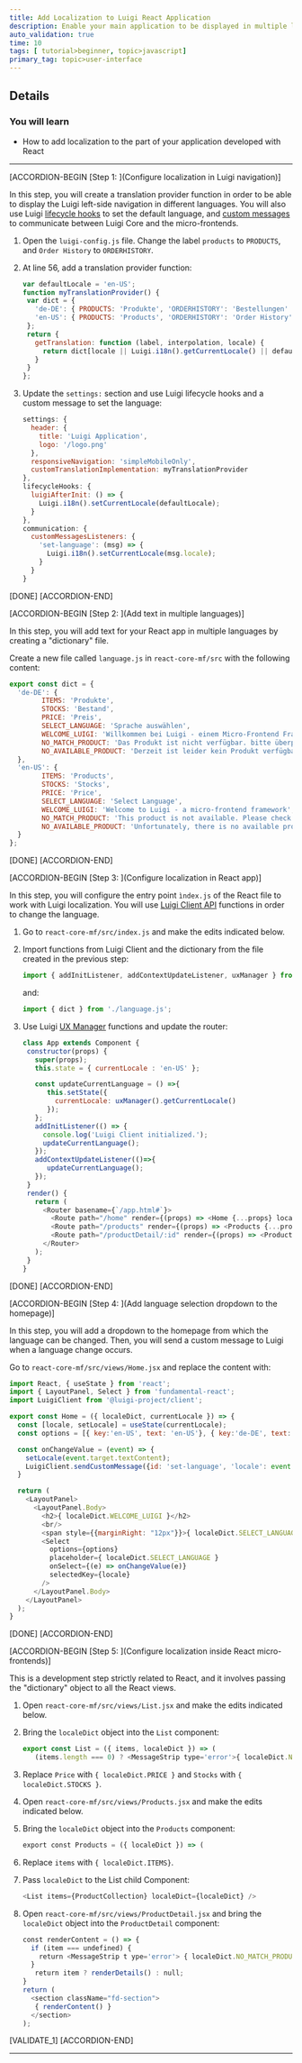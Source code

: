 ```yaml
---
title: Add Localization to Luigi React Application
description: Enable your main application to be displayed in multiple languages using the Luigi localization features.
auto_validation: true
time: 10
tags: [ tutorial>beginner, topic>javascript]
primary_tag: topic>user-interface
---
```


## Details
### You will learn
  - How to add localization to the part of your application developed with React

---


[ACCORDION-BEGIN [Step 1: ](Configure localization in Luigi navigation)]

 In this step, you will create a translation provider function in order to be able to display the Luigi left-side navigation in different languages. You will also use Luigi [lifecycle hooks](https://docs.luigi-project.io/docs/lifecycle-hooks) to set the default language, and [custom messages](https://docs.luigi-project.io/docs/communication) to communicate between Luigi Core and the micro-frontends.

1. Open the `luigi-config.js` file. Change the label `products` to `PRODUCTS`, and `Order History` to `ORDERHISTORY`.

2. At line 56, add a translation provider function:

    ```JavaScript
    var defaultLocale = 'en-US';
    function myTranslationProvider() {
     var dict = {
       'de-DE': { PRODUCTS: 'Produkte', 'ORDERHISTORY': 'Bestellungen' },
       'en-US': { PRODUCTS: 'Products', 'ORDERHISTORY': 'Order History' }
     };
     return {
       getTranslation: function (label, interpolation, locale) {
         return dict[locale || Luigi.i18n().getCurrentLocale() || defaultLocale][label] || label;
       }
     }
    };
    ```

3. Update the `settings:` section and use Luigi lifecycle hooks and a custom message to set the language:

    ```JavaScript
    settings: {
      header: {
        title: 'Luigi Application',
        logo: '/logo.png'
      },
      responsiveNavigation: 'simpleMobileOnly',
      customTranslationImplementation: myTranslationProvider
    },
    lifecycleHooks: {
      luigiAfterInit: () => {
        Luigi.i18n().setCurrentLocale(defaultLocale);
      }
    },
    communication: {
      customMessagesListeners: {
        'set-language': (msg) => {
          Luigi.i18n().setCurrentLocale(msg.locale);
        }
      }
    }
    ```

[DONE]
[ACCORDION-END]

[ACCORDION-BEGIN [Step 2: ](Add text in multiple languages)]

In this step, you will add text for your React app in multiple languages by creating a "dictionary" file.

Create a new file called `language.js` in `react-core-mf/src` with the following content:

```JavaScript
export const dict = {
  'de-DE': {
        ITEMS: 'Produkte',
        STOCKS: 'Bestand',
        PRICE: 'Preis',
        SELECT_LANGUAGE: 'Sprache auswählen',
        WELCOME_LUIGI: 'Willkommen bei Luigi - einem Micro-Frontend Framework',
        NO_MATCH_PRODUCT: 'Das Produkt ist nicht verfügbar. bitte überprüfen Sie es erneut.',
        NO_AVAILABLE_PRODUCT: 'Derzeit ist leider kein Produkt verfügbar.'
  },
  'en-US': {
        ITEMS: 'Products',
        STOCKS: 'Stocks',
        PRICE: 'Price',
        SELECT_LANGUAGE: 'Select Language',
        WELCOME_LUIGI: 'Welcome to Luigi - a micro-frontend framework',
        NO_MATCH_PRODUCT: 'This product is not available. Please check again.',
        NO_AVAILABLE_PRODUCT: 'Unfortunately, there is no available product at this moment.'
  }
};
```

[DONE]
[ACCORDION-END]

[ACCORDION-BEGIN [Step 3: ](Configure localization in React app)]

In this step, you will configure the entry point `ìndex.js` of the React file to work with Luigi localization. You will use [Luigi Client API](https://docs.luigi-project.io/docs/luigi-client-api) functions in order to change the language.

1. Go to `react-core-mf/src/index.js` and make the edits indicated below.

2. Import functions from Luigi Client and the dictionary from the file created in the previous step:

    ```JavaScript
    import { addInitListener, addContextUpdateListener, uxManager } from '@luigi-project/client';
    ```

    and:

    ```JavaScript
    import { dict } from './language.js';
    ```

3. Use Luigi [UX Manager](https://docs.luigi-project.io/docs/luigi-client-api?section=uxmanager) functions and update the router:

    ```JavaScript
    class App extends Component {
     constructor(props) {
       super(props);
       this.state = { currentLocale : 'en-US' };

       const updateCurrentLanguage = () =>{
          this.setState({
            currentLocale: uxManager().getCurrentLocale()
          });
       };
       addInitListener(() => {
         console.log('Luigi Client initialized.');
         updateCurrentLanguage();
       });
       addContextUpdateListener(()=>{
          updateCurrentLanguage();
       });
     }
     render() {
       return (
         <Router basename={`/app.html#`}>
           <Route path="/home" render={(props) => <Home {...props} localeDict={dict[this.state.currentLocale]} currentLocale={this.state.currentLocale} />} />
           <Route path="/products" render={(props) => <Products {...props} localeDict={dict[this.state.currentLocale]} />} />
           <Route path="/productDetail/:id" render={(props) => <ProductDetail {...props} localeDict={dict[this.state.currentLocale]} />} />
         </Router>
       );
     }
    }
    ```

[DONE]
[ACCORDION-END]

[ACCORDION-BEGIN [Step 4: ](Add language selection dropdown to the homepage)]

In this step, you will add a dropdown to the homepage from which the language can be changed. Then, you will send a custom message to Luigi when a language change occurs.

Go to `react-core-mf/src/views/Home.jsx` and replace the content with:

```JavaScript
import React, { useState } from 'react';
import { LayoutPanel, Select } from 'fundamental-react';
import LuigiClient from '@luigi-project/client';

export const Home = ({ localeDict, currentLocale }) => {
  const [locale, setLocale] = useState(currentLocale);
  const options = [{ key:'en-US', text: 'en-US'}, { key:'de-DE', text: 'de-DE'}];

  const onChangeValue = (event) => {
    setLocale(event.target.textContent);
    LuigiClient.sendCustomMessage({id: 'set-language', 'locale': event.target.textContent})
  }

  return (
    <LayoutPanel>
      <LayoutPanel.Body>
        <h2>{ localeDict.WELCOME_LUIGI }</h2>
        <br/>
        <span style={{marginRight: "12px"}}>{ localeDict.SELECT_LANGUAGE }</span>
        <Select
          options={options}
          placeholder={ localeDict.SELECT_LANGUAGE }
          onSelect={(e) => onChangeValue(e)}
          selectedKey={locale}
        />
      </LayoutPanel.Body>
    </LayoutPanel>
  );
}
```

[DONE]
[ACCORDION-END]

[ACCORDION-BEGIN [Step 5: ](Configure localization inside React micro-frontends)]

This is a development step strictly related to React, and it involves passing the "dictionary" object to all the React views.

1. Open `react-core-mf/src/views/List.jsx` and make the edits indicated below.

2. Bring the `localeDict` object into the `List` component:

    ```JavaScript
    export const List = ({ items, localeDict }) => (
       (items.length === 0) ? <MessageStrip type='error'>{ localeDict.NO_AVAILABLE_PRODUCT }</MessageStrip>
    ```

3. Replace `Price` with `{ localeDict.PRICE }` and `Stocks` with `{ localeDict.STOCKS }`.

4. Open `react-core-mf/src/views/Products.jsx` and make the edits indicated below.

5. Bring the `localeDict` object into the `Products` component:

    ```JavaScript
    export​ ​const​ ​Products​ = ({ ​localeDict​ }) ​=>​ (
    ```

6. Replace `items` with `{ localeDict.ITEMS}`.

7. Pass `localeDict` to the List child Component:

    ```JavaScript
    <List items={ProductCollection} localeDict={localeDict} />
    ```

8. Open `react-core-mf/src/views/ProductDetail.jsx` and bring the `localeDict` object into the `ProductDetail` component:

    ```JavaScript
    ​const​ ​renderContent​ = () ​=>​ {
      if​ (​item​ === ​undefined​) {
    ​    return​ ​<​MessageStrip​ t​ ype​=​'error'>​ ​{​ ​localeDict​.​NO_MATCH_PRODUCT }​</​MessageStrip​>​;
      }
    ​   return​ ​item​ ? ​renderDetails​() : ​null​;
    }
    ​return​ (
      ​<​section​ ​className​=​"fd-section"​>
    ​   {​ ​renderContent​() ​} ​
      </​section​>
    );
    ```

[VALIDATE_1]
[ACCORDION-END]




---
